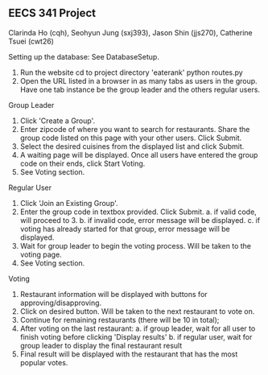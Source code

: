 ## EECS 341 Project
Clarinda Ho (cqh), Seohyun Jung (sxj393), Jason Shin (jjs270), Catherine Tsuei (cwt26)

Setting up the database:
See DatabaseSetup.

1. Run the website
   cd to project directory 'eaterank'
   python routes.py
2. Open the URL listed in a browser in as many tabs as users in the group.
   Have one tab instance be the group leader and the others regular users.

Group Leader
1. Click 'Create a Group'.
2. Enter zipcode of where you want to search for restaurants.
   Share the group code listed on this page with your other users.
   Click Submit.
3. Select the desired cuisines from the displayed list and click Submit.
4. A waiting page will be displayed. Once all users have entered the group code on their ends,
   click Start Voting.
5. See Voting section.

Regular User
1. Click 'Join an Existing Group'.
2. Enter the group code in textbox provided. Click Submit.
   a. if valid code, will proceed to 3.
   b. if invalid code, error message will be displayed.
   c. if voting has already started for that group, error message will be displayed.
3. Wait for group leader to begin the voting process. Will be taken to the voting page.
4. See Voting section.

Voting
1. Restaurant information will be displayed with buttons for approving/disapproving.
2. Click on desired button. Will be taken to the next restaurant to vote on.
3. Continue for remaining restaurants (there will be 10 in total);
4. After voting on the last restaurant:
   a. if group leader, wait for all user to finish voting before clicking 'Display results'
   b. if regular user, wait for group leader to display the final restaurant result
5. Final result will be displayed with the restaurant that has the most popular votes.